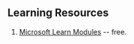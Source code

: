 ## Learning Resources

1. [Microsoft Learn Modules](https://docs.microsoft.com/en-us/learn/paths/ethereum-blockchain-development/) -- free.

